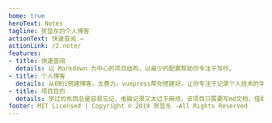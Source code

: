 ```yaml
---
home: true
heroText: Notes
tagline: 贺显东的个人博客
actionText: 快速查阅 →
actionLink: /2.note/
features:
- title: 快速查阅
  details: 以 Markdown 为中心的项目结构，以最少的配置帮助你专注于写作。
- title: 个人博客
  details: 从0到1搭建博客，太费力，vuepress帮你搭建好，让你专注于记录个人技术的学习。
- title: 项目目的
  details: 学过的东西总是容易忘记，电脑记录又太过于麻烦，该项目只需要写md文档，借助工具编译成html页面，并自动化部署到云服务器上面，方便快捷。
footer: MIT Licensed | Copyright © 2019 贺显东 -All Rights Reserved
---
```

